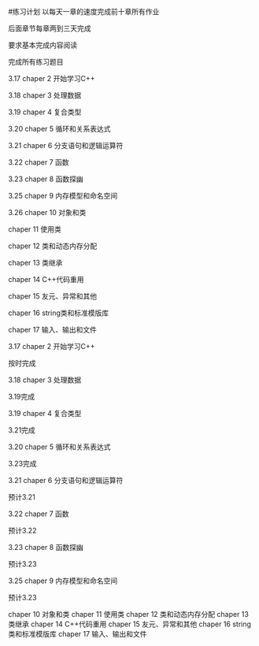 #练习计划
以每天一章的速度完成前十章所有作业

后面章节每章两到三天完成

要求基本完成内容阅读

完成所有练习题目



3.17 chaper 2 开始学习C++

3.18 chaper 3 处理数据

3.19 chaper 4 复合类型

3.20 chaper 5 循环和关系表达式

3.21 chaper 6 分支语句和逻辑运算符

3.22 chaper 7 函数

3.23 chaper 8 函数探幽

3.25 chaper 9 内存模型和命名空间

3.26 chaper 10 对象和类

chaper 11 使用类

chaper 12 类和动态内存分配

chaper 13 类继承

chaper 14 C++代码重用

chaper 15 友元、异常和其他

chaper 16 string类和标准模版库

chaper 17 输入、输出和文件

3.17 chaper 2 开始学习C++

按时完成

3.18 chaper 3 处理数据

3.19完成

3.19 chaper 4 复合类型

3.21完成

3.20 chaper 5 循环和关系表达式

3.23完成

3.21 chaper 6 分支语句和逻辑运算符

预计3.21

3.22 chaper 7 函数

预计3.22

3.23 chaper 8 函数探幽

预计3.23

3.25 chaper 9 内存模型和命名空间

预计3.23

chaper 10 对象和类
chaper 11 使用类
chaper 12 类和动态内存分配
chaper 13 类继承
chaper 14 C++代码重用
chaper 15 友元、异常和其他
chaper 16 string类和标准模版库
chaper 17 输入、输出和文件